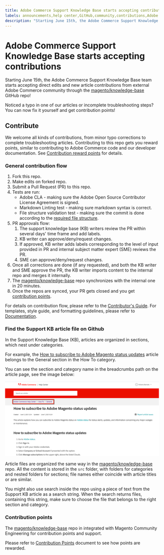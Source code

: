 ```yaml
---
title: Adobe Commerce Support Knowledge Base starts accepting contributions
labels: announcements,help center,GitHub,community,contributions,Adobe Commerce,Magento
description: "Starting June 15th, the Adobe Commerce Support Knowledge Base team starts accepting direct edits and new article contributions from external Adobe Commerce community through the [magento/knowledge-base](https://github.com/magento/knowledge-base) GitHub repo!"
---
```


# Adobe Commerce Support Knowledge Base starts accepting contributions

Starting June 15th, the Adobe Commerce Support Knowledge Base team starts accepting direct edits and new article contributions from external Adobe Commerce community through the [magento/knowledge-base](https://github.com/magento/knowledge-base) GitHub repo!

Noticed a typo in one of our articles or incomplete troubleshooting steps?
You can now fix it yourself and get contribution points!

## Contribute

We welcome all kinds of contributions, from minor typo corrections to complete troubleshooting articles. Contributing to this repo gets you reward points, similar to contributing to Adobe Commerce code and our developer documentation. See [Contribution reward points](https://github.com/magento/knowledge-base/blob/main/docs/contribution-points.md) for details.

### General contribution flow

1. Fork this repo.
1. Make edits on forked repo.
1. Submit a Pull Request (PR) to this repo.
1. Tests are run:
    * Adobe CLA - making sure the Adobe Open Source Contributor License Agreement is signed.
    * Markdown Linting test - making sure markdown syntax is correct.
    * File structure validation test - making sure the commit is done according to the [required file structure](https://github.com/magento/knowledge-base/blob/main/.github/CONTRIBUTING.md#file_structure).
1. PR approvals flow:
    1. The support knowledge base (KB) writers review the PR within several days' time frame and add labels.
    1. KB writer can approve/deny/request changes.
    1. If approved, KB writer adds labels corresponding to the level of input provided in PR and internal subject matter expert (SME) reviews the PR.
    1. SME can approve/deny/request changes.
1. Once all corrections are done (if any requested), and both the KB writer and SME approve the PR, the KB writer imports content to the internal repo and merges it internally.
1. The [magento/knowledge-base](https://github.com/magento/knowledge-base) repo synchronizes with the internal one in 20 minutes.
1. Once the repos are synced, your PR gets closed and you get [contribution points](#contribution-points).

For details on contribution flow, please refer to the [Contributor's Guide](https://github.com/magento/knowledge-base/blob/main/.github/CONTRIBUTING.md).
For templates, style guide, and formatting guidelines, please refer to [Documentation](https://github.com/magento/knowledge-base/tree/main/docs).

### Find the Support KB article file on Github

In the Support Knowledge Base (KB), articles are organized in sections, which nest under categories.

For example, the [How to subscribe to Adobe Magento status updates](https://support.magento.com/hc/en-us/articles/4402858335373-How-to-subscribe-to-Adobe-Magento-status-updates) article belongs to the General section in the How To category.

You can see the section and category name in the breadcrumbs path on the article page, see the image below:

![category and section breadcrumbs](assets/breadcrumbs.png)

Article files are organized the same way in the [magento/knowledge-base](https://github.com/magento/knowledge-base) repo.
All the content is stored in the `src` folder, with folders for categories and nested folders for sections; file names either coincide with article titles or are similar.

You might also use search inside the repo using a piece of text from the Support KB article as a search string. When the search returns files, containing this string, make sure to choose the file that belongs to the right section and category.

### Contribution points

The [magento/knowledge-base](https://github.com/magento/knowledge-base) repo in integrated with Magento Community Engineering for contribution points and support.

Please refer to [Contribution Points](https://github.com/magento/knowledge-base/blob/main/docs/contribution-points.md) document to see how points are rewarded.
